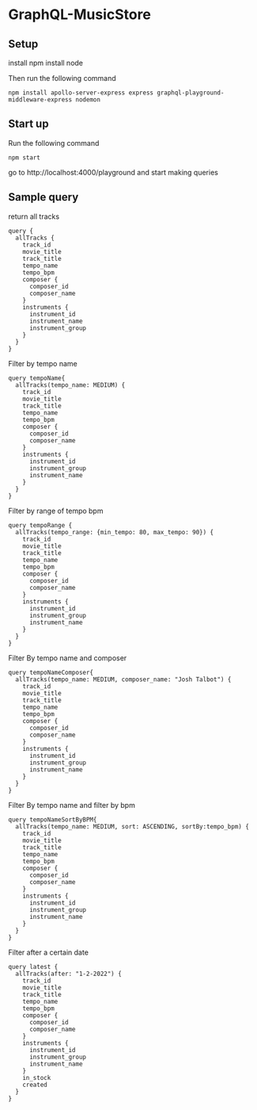 # GraphQL-MusicStore

## Setup
install npm 
install node 

Then run the following command
```
npm install apollo-server-express express graphql-playground-middleware-express nodemon
```

## Start up
Run the following command 
```
npm start
```

go to http://localhost:4000/playground and start making queries

## Sample query

return all tracks
```
query {
  allTracks {
    track_id
    movie_title
    track_title
    tempo_name
    tempo_bpm
    composer {
      composer_id
      composer_name
    }
    instruments {
      instrument_id
      instrument_name
      instrument_group
    }
  }
}
```

Filter by tempo name
```
query tempoName{
  allTracks(tempo_name: MEDIUM) {
    track_id
    movie_title
    track_title
    tempo_name
    tempo_bpm
    composer {
      composer_id
      composer_name
    }
    instruments {
      instrument_id
      instrument_group
      instrument_name
    }
  }
}
```

Filter by range of tempo bpm
```
query tempoRange {
  allTracks(tempo_range: {min_tempo: 80, max_tempo: 90}) {
    track_id
    movie_title
    track_title
    tempo_name
    tempo_bpm
    composer {
      composer_id
      composer_name
    }
    instruments {
      instrument_id
      instrument_group
      instrument_name
    }
  }
}
```

Filter By tempo name and composer 
```
query tempoNameComposer{
  allTracks(tempo_name: MEDIUM, composer_name: "Josh Talbot") {
    track_id
    movie_title
    track_title
    tempo_name
    tempo_bpm
    composer {
      composer_id
      composer_name
    }
    instruments {
      instrument_id
      instrument_group
      instrument_name
    }
  }
}
```

Filter By tempo name and filter by bpm 
```
query tempoNameSortByBPM{
  allTracks(tempo_name: MEDIUM, sort: ASCENDING, sortBy:tempo_bpm) {
    track_id
    movie_title
    track_title
    tempo_name
    tempo_bpm
    composer {
      composer_id
      composer_name
    }
    instruments {
      instrument_id
      instrument_group
      instrument_name
    }
  }
}
```

Filter after a certain date
```
query latest {
  allTracks(after: "1-2-2022") {
    track_id
    movie_title
    track_title
    tempo_name
    tempo_bpm
    composer {
      composer_id
      composer_name
    }
    instruments {
      instrument_id
      instrument_group
      instrument_name
    }
    in_stock
    created
  }
}
```